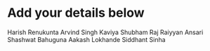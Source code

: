 # Add your details below
Harish Renukunta
Arvind Singh Kaviya
Shubham Raj
Raiyyan Ansari
Shashwat Bahuguna
Aakash Lokhande
Siddhant Sinha

